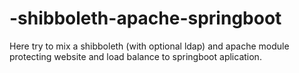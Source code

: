# -shibboleth-apache-springboot
Here try to mix a shibboleth (with optional ldap) and apache module protecting website and load balance to springboot aplication.
